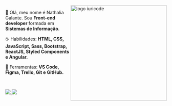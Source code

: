 <img src="ilus-code.svg" min-width="300px" max-width="300px" width="300px" align="right" alt="logo iuricode">

<p align="left"> 
 🖖 Olá, meu nome é Nathalia Galante. Sou <strong>Front-end developer</strong> formada em <strong>Sistemas de Informação</strong>.
</p>

<p align="left">
 ☕ Habilidades: <strong>HTML, CSS, JavaScript, Sass, Bootstrap, ReactJS, Styled Components e Angular.</strong>
</p>

<p align="left">
  💼 Ferramentas: <strong>VS Code, Figma, Trello, Git e GitHub.</strong>
</p>


<br>

<p align="left">
  <a href="mailto:nathsgg@gmail.com" alt="Gmail" target="_blank">
    <img src="https://img.shields.io/badge/Gmail-6610F2?style=for-the-badge&logo=gmail&logoColor=white">
  </a>
  
  <a href="https://www.linkedin.com/in/nathaliagalante/" alt="Linkedin">
    <img src="https://img.shields.io/badge/-Linkedin-6610F2?style=for-the-badge&logo=Linkedin&logoColor=FFFFFF&link=https://www.linkedin.com/in/iuricode"/>
  </a>
</p>
  
